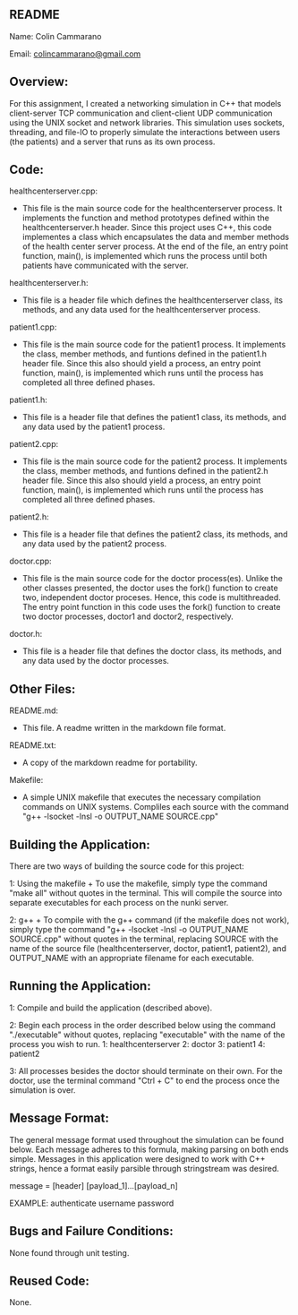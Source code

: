 README
---------------------------

Name: Colin Cammarano

Email: colincammarano@gmail.com

Overview:
---------------------------

For this assignment, I created a networking simulation in C++ that models client-server TCP communication and client-client UDP communication using the UNIX socket and network libraries. This simulation uses sockets, threading, and file-IO to properly simulate the interactions between users (the patients) and a server that runs as its own process.

Code:
---------------------------

healthcenterserver.cpp:
+ This file is the main source code for the healthcenterserver process. It implements the function and method prototypes defined within the healthcenterserver.h header. Since this project uses C++, this code implementes a class which encapsulates the data and member methods of the health center server process. At the end of the file, an entry point function, main(), is implemented which runs the process until both patients have communicated with the server.

healthcenterserver.h:
+ This file is a header file which defines the healthcenterserver class, its methods, and any data used for the healthcenterserver process.

patient1.cpp:
+ This file is the main source code for the patient1 process. It implements the class, member methods, and funtions defined in the patient1.h header file. Since this also should yield a process, an entry point function, main(), is implemented which runs until the process has completed all three defined phases.

patient1.h:
+ This file is a header file that defines the patient1 class, its methods, and any data used by the patient1 process.

patient2.cpp:
+ This file is the main source code for the patient2 process. It implements the class, member methods, and funtions defined in the patient2.h header file. Since this also should yield a process, an entry point function, main(), is implemented which runs until the process has completed all three defined phases.

patient2.h:
+ This file is a header file that defines the patient2 class, its methods, and any data used by the patient2 process.

doctor.cpp:
+ This file is the main source code for the doctor process(es). Unlike the other classes presented, the doctor uses the fork() function to create two, independent doctor proceses. Hence, this code is multithreaded. The entry point function in this code uses the fork() function to create two doctor processes, doctor1 and doctor2, respectively.

doctor.h:
+ This file is a header file that defines the doctor class, its methods, and any data used by the doctor processes.

Other Files:
---------------------------

README.md:
+ This file. A readme written in the markdown file format.

README.txt:
+ A copy of the markdown readme for portability.

Makefile:
+ A simple UNIX makefile that executes the necessary compilation commands on UNIX systems. Compliles each source with the command "g++ -lsocket -lnsl -o OUTPUT_NAME SOURCE.cpp"

Building the Application:
---------------------------

There are two ways of building the source code for this project:

1: Using the makefile
	+ To use the makefile, simply type the command "make all" without quotes in the terminal. This will compile the source into separate executables for each process on the nunki server.

2: g++
	+ To compile with the g++ command (if the makefile does not work), simply type the command "g++ -lsocket -lnsl -o OUTPUT_NAME SOURCE.cpp" without quotes in the terminal, replacing SOURCE with the name of the source file (healthcenterserver, doctor, patient1, patient2), and OUTPUT_NAME with an appropriate filename for each executable.

Running the Application:
---------------------------

1: Compile and build the application (described above).

2: Begin each process in the order described below using the command "./executable" without quotes, replacing "executable" with the name of the process you wish to run.
	1: healthcenterserver
	2: doctor
	3: patient1
	4: patient2

3: All processes besides the doctor should terminate on their own. For the doctor, use the terminal command "Ctrl + C" to end the process once the simulation is over.

Message Format:
---------------------------

The general message format used throughout the simulation can be found below. Each message adheres to this formula, making parsing on both ends simple. Messages in this application were designed to work with C++ strings, hence a format easily parsible through stringstream was desired.

message = [header] [payload_1]...[payload_n]

EXAMPLE: authenticate username password

Bugs and Failure Conditions:
---------------------------

None found through unit testing.

Reused Code:
---------------------------

None.
